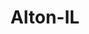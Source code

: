 ---
title: Alton-IL
slug: alton-il
f_state:
- cms/state/illinois.md
f_locations:
- cms/payday-loan/aaa-cash-loans-inc-686.md
- cms/payday-loan/advance-america-1639.md
- cms/payday-loan/advance-america-1647.md
- cms/payday-loan/advance-america-1648.md
- cms/payday-loan/first-payday-loans-18609.md
- cms/payday-loan/first-payday-loans-18617.md
- cms/payday-loan/missouri-payday-loan-20926.md
- cms/payday-loan/national-quik-cash-22853.md
updated-on: '2024-05-30T13:41:28.615Z'
created-on: '2024-05-30T13:41:28.615Z'
published-on: '2024-05-30T13:54:32.469Z'
f_city: Alton
layout: '[city].html'
tags: city
---